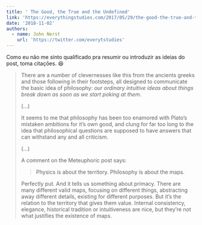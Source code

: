 ```yaml
---
title: ' The Good, the True and the Undefined'
link: 'https://everythingstudies.com/2017/05/29/the-good-the-true-and-the-undefined/'
date: '2018-11-02'
authors:
  - name: John Nerst
    url: 'https://twitter.com/everytstudies'
---
```

Como eu não me sinto qualificado pra resumir ou introduzir as ideias do post, toma citações. :laughing:

> There are a number of clevernesses like this from the ancients greeks and those following in their footsteps, all designed to communicate the basic idea of philosophy: *our ordinary intuitive ideas about things break down as soon as we start poking at them*.
> 
> (...)
> 
> It seems to me that philosophy has been too enamored with Plato’s mistaken ambitions for it’s own good, and clung for far too long to the idea that philosophical questions are supposed to have answers that can withstand any and all criticism.
> 
> (...)
> 
> A comment on the Meteuphoric post says:
> 
> > Physics is about the territory. Philosophy is about the maps.
> 
> Perfectly put. And it tells us something about primacy. There are many different valid maps, focusing on different things, abstracting away different details, existing for different purposes. But it’s the relation to the territory that gives them value. Internal consistency, elegance, historical tradition or intuitiveness are nice, but they’re not what justifies the existence of maps.
